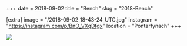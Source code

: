 +++
date = 2018-09-02
title = "Bench"
slug = "2018-Bench"

[extra]
image = "/2018-09-02_18-43-24_UTC.jpg"
instagram = "https://instagram.com/p/BnO_VXqDfgx"
location = "Pontarfynach"
+++

<img src="/2018-09-02_18-43-24_UTC.jpg" />

